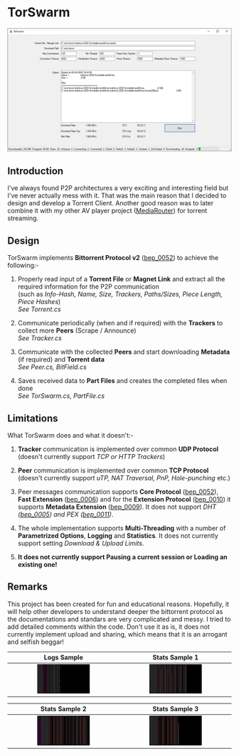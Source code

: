 # TorSwarm
<p align="center"><img src="Images/readme1.png"/></p>

## Introduction
I've always found P2P architectures a very exciting and interesting field but I've never actually mess with it. That was the main reason that I decided to design and develop a Torrent Client. Another good reason was to later combine it with my other AV player project (<a href="https://github.com/SuRGeoNix/MediaRouter">MediaRouter</a>) for torrent streaming.

## Design

TorSwarm implements __Bittorrent Protocol v2__ (<a href="http://bittorrent.org/beps/bep_0052.html">bep_0052</a>) to achieve the following:-

1) Properly read input of a __Torrent File__ or __Magnet Link__ and extract all the required information for the P2P communication
<br/>(such as *Info-Hash, Name, Size, Trackers, Paths/Sizes, Piece Length, Piece Hashes*)
<br/>*See Torrent.cs*
		
2) Communicate periodically (when and if required) with the __Trackers__ to collect more __Peers__ (Scrape / Announce)
<br/>*See Tracker.cs*

3) Communicate with the collected __Peers__ and start downloading __Metadata__ (if required) and __Torrent data__
<br/>*See Peer.cs, BitField.cs*

4) Saves received data to __Part Files__ and creates the completed files when done
<br/>*See TorSwarm.cs, PartFile.cs*

## Limitations

What TorSwarm does and what it doesn't:-

1) __Tracker__ communication is implemented over common __UDP Protocol__ (doesn't currently support *TCP or HTTP Trackers*)

2) __Peer__ communication is implemented over common __TCP Protocol__ (doesn't currently support *uTP, NAT Traversal, PnP, Hole-punching* etc.)

3) Peer messages communication supports __Core Protocol__ (<a href="http://bittorrent.org/beps/bep_0052.html">bep_0052</a>), __Fast Extension__ (<a href="http://bittorrent.org/beps/bep_0006.html">bep_0006</a>) and for the __Extension Protocol__ (<a href="http://bittorrent.org/beps/bep_0010.html">bep_0010</a>) it supports __Metadata Extension__ (<a href="http://bittorrent.org/beps/bep_0009.html">bep_0009</a>). It does not support *DHT (<a href="http://bittorrent.org/beps/bep_0005.html">bep_0005</a>) and PEX (<a href="http://bittorrent.org/beps/bep_0011.html">bep_0011</a>)*.
   
4) The whole implementation supports __Multi-Threading__ with a number of __Parametrized Options__, __Logging__ and __Statistics__. It does not currently support setting *Download & Upload Limits*.

5) __It does not currently support Pausing a current session or Loading an existing one!__

## Remarks

This project has been created for fun and educational reasons. Hopefully, it will help other developers to understand deeper the bittorrent protocol as the documentations and standars are very complicated and messy. I tried to add detailed comments within the code. Don't use it as is, it does not currently implement upload and sharing, which means that it is an arrogant and selfish beggar!

| Logs Sample | Stats Sample 1 |
| :-------------:       |:-------------:            |
| <a href="Images/logs1.png"><img src="Images/logs1.png" width="50%" heigt="50%"/></a> | <a href="Images/stats1.png"><img src="Images/stats1.png" width="50%" heigt="50%"/></a> |

| Stats Sample 2 | Stats Sample 3 |
| :-------------:       |:-------------:            |
| <a href="Images/stats2.png"><img src="Images/stats2.png" width="50%" heigt="50%"/></a> | <a href="Images/stats3.png"><img src="Images/stats3.png" width="50%" heigt="50%"/></a> |